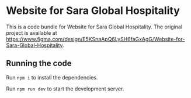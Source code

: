 
  # Website for Sara Global Hospitality

  This is a code bundle for Website for Sara Global Hospitality. The original project is available at https://www.figma.com/design/E5KSnaApQ6LySH6faGxAgG/Website-for-Sara-Global-Hospitality.

  ## Running the code

  Run `npm i` to install the dependencies.

  Run `npm run dev` to start the development server.
  